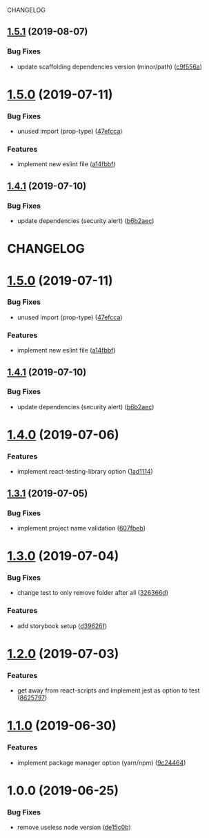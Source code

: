 CHANGELOG

## [1.5.1](https://github.com/raulfdm/generator-react-component-library/compare/v1.5.0...v1.5.1) (2019-08-07)


### Bug Fixes

* update scaffolding dependencies version (minor/path) ([c9f556a](https://github.com/raulfdm/generator-react-component-library/commit/c9f556a))

# [1.5.0](https://github.com/raulfdm/generator-react-component-library/compare/v1.4.1...v1.5.0) (2019-07-11)

### Bug Fixes

- unused import (prop-type) ([47efcca](https://github.com/raulfdm/generator-react-component-library/commit/47efcca))

### Features

- implement new eslint file ([a14fbbf](https://github.com/raulfdm/generator-react-component-library/commit/a14fbbf))

## [1.4.1](https://github.com/raulfdm/generator-react-component-library/compare/v1.4.0...v1.4.1) (2019-07-10)

### Bug Fixes

- update dependencies (security alert) ([b6b2aec](https://github.com/raulfdm/generator-react-component-library/commit/b6b2aec))

# CHANGELOG

# [1.5.0](https://github.com/raulfdm/generator-react-component-library/compare/v1.4.1...v1.5.0) (2019-07-11)

### Bug Fixes

- unused import (prop-type) ([47efcca](https://github.com/raulfdm/generator-react-component-library/commit/47efcca))

### Features

- implement new eslint file ([a14fbbf](https://github.com/raulfdm/generator-react-component-library/commit/a14fbbf))

## [1.4.1](https://github.com/raulfdm/generator-react-component-library/compare/v1.4.0...v1.4.1) (2019-07-10)

### Bug Fixes

- update dependencies (security alert) ([b6b2aec](https://github.com/raulfdm/generator-react-component-library/commit/b6b2aec))

# [1.4.0](https://github.com/raulfdm/generator-react-component-library/compare/v1.3.1...v1.4.0) (2019-07-06)

### Features

- implement react-testing-library option ([1ad1114](https://github.com/raulfdm/generator-react-component-library/commit/1ad1114))

## [1.3.1](https://github.com/raulfdm/generator-react-component-library/compare/v1.3.0...v1.3.1) (2019-07-05)

### Bug Fixes

- implement project name validation ([607fbeb](https://github.com/raulfdm/generator-react-component-library/commit/607fbeb))

# [1.3.0](https://github.com/raulfdm/generator-react-component-library/compare/v1.2.0...v1.3.0) (2019-07-04)

### Bug Fixes

- change test to only remove folder after all ([326366d](https://github.com/raulfdm/generator-react-component-library/commit/326366d))

### Features

- add storybook setup ([d39626f](https://github.com/raulfdm/generator-react-component-library/commit/d39626f))

# [1.2.0](https://github.com/raulfdm/generator-react-component-library/compare/v1.1.0...v1.2.0) (2019-07-03)

### Features

- get away from react-scripts and implement jest as option to test ([8625797](https://github.com/raulfdm/generator-react-component-library/commit/8625797))

# [1.1.0](https://github.com/raulfdm/generator-react-component-library/compare/v1.0.0...v1.1.0) (2019-06-30)

### Features

- implement package manager option (yarn/npm) ([9c24464](https://github.com/raulfdm/generator-react-component-library/commit/9c24464))

# 1.0.0 (2019-06-25)

### Bug Fixes

- remove useless node version ([de15c0b](https://github.com/raulfdm/generator-react-component-library/commit/de15c0b))
